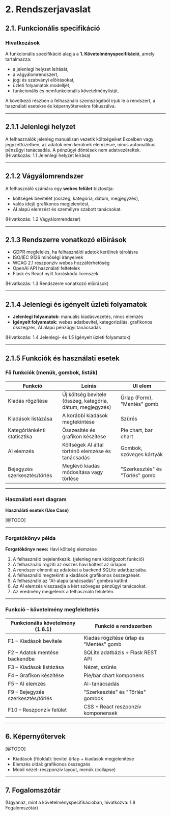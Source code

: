 # 2. Rendszerjavaslat

## 2.1. Funkcionális specifikáció

### Hivatkozások
A funkcionális specifikáció alapja a **1. Követelményspecifikáció**, amely tartalmazza:
- a jelenlegi helyzet leírását,
- a vágyálomrendszert,
- jogi és szabványi előírásokat,
- üzleti folyamatok modelljét,
- funkcionális és nemfunkcionális követelménylistát.

A következő részben a felhasználó szemszögéből írjuk le a rendszert, a használati esetekre és képernyőtervekre fókuszálva.

---

## 2.1.1 Jelenlegi helyzet
A felhasználók jelenleg manuálisan vezetik költségeiket Excelben vagy jegyzetfüzetben, az adatok nem kerülnek elemzésre, nincs automatikus pénzügyi tanácsadás. A pénzügyi döntések nem adatvezéreltek. (Hivatkozás: 1.1 Jelenlegi helyzet leírása)

---

## 2.1.2 Vágyálomrendszer
A felhasználó számára egy **webes felület** biztosítja:
- költségek bevitelét (összeg, kategória, dátum, megjegyzés),
- valós idejű grafikonos megjelenítést,
- AI alapú elemzést és személyre szabott tanácsokat.

(Hivatkozás: 1.2 Vágyálomrendszer)

---

## 2.1.3 Rendszerre vonatkozó előírások
- GDPR megfelelés, ha felhasználói adatok kerülnek tárolásra
- ISO/IEC 9126 minőségi irányelvek
- WCAG 2.1 reszponzív webes hozzáférhetőség
- OpenAI API használati feltételek
- Flask és React nyílt forráskódú licenszek

(Hivatkozás: 1.3 Rendszerre vonatkozó előírások)

---

## 2.1.4 Jelenlegi és igényelt üzleti folyamatok
- **Jelenlegi folyamatok:** manuális kiadásvezetés, nincs elemzés
- **Igényelt folyamatok:** webes adatbevitel, kategorizálás, grafikonos összegzés, AI alapú pénzügyi tanácsadás  

(Hivatkozás: 1.4 Jelenlegi- és 1.5 Igényelt üzleti folyamatok)

---

## 2.1.5 Funkciók és használati esetek

### Fő funkciók (menük, gombok, listák)
| Funkció | Leírás | UI elem |
|---------|--------|---------|
| Kiadás rögzítése | Új költség bevitele (összeg, kategória, dátum, megjegyzés) | Űrlap (Form), "Mentés" gomb |
| Kiadások listázása | A korábbi kiadások megtekintése | Szűrés |
| Kategóriánkénti statisztika | Összesítés és grafikon készítése | Pie chart, bar chart |
| AI elemzés | Költségek AI által történő elemzése és tanácsadás | Gombok, szöveges kártyák |
| Bejegyzés szerkesztés/törlés | Meglévő kiadás módosítása vagy törlése | "Szerkesztés" és "Törlés" gomb |

---

### Használati eset diagram
**Használati esetek (Use Case)**

[@TODO]

---

### Forgatókönyv példa

**Forgatókönyv neve:** Havi költség elemzése  

1. A felhasználó bejelentkezik. (jelenleg nem kidolgozott funkció)
2. A felhasználó rögzíti az összes havi költést az űrlapon.  
3. A rendszer elmenti az adatokat a backend SQLite adatbázisába.  
4. A felhasználó megtekinti a kiadások grafikonos összegzését.  
5. A felhasználó az "AI-alapú tanácsadás" gombra kattint.  
6. Az AI elemzés visszaadja a kért szöveges pénzügyi tanácsokat.  
7. Az eredmény megjelenik a felhasználó felületén.

---

### Funkció – követelmény megfeleltetés

| Funkcionális követelmény (1.6.1) | Funkció a rendszerben |
|------------------------------------|---------------------|
| F1 – Kiadások bevitele | Kiadás rögzítése űrlap és "Mentés" gomb |
| F2 – Adatok mentése backendbe | SQLite adatbázis + Flask REST API |
| F3 – Kiadások listázása | Nézet, szűrés |
| F4 – Grafikon készítése | Pie/bar chart komponens |
| F5 – AI elemzés | AI-tanácsadás |
| F9 – Bejegyzés szerkesztés/törlés | "Szerkesztés" és "Törlés" gombok |
| F10 – Reszponzív felület | CSS + React reszponzív komponensek |

---

## 6. Képernyőtervek

[@TODO]
- Kiadások (főoldal): bevitel űrlap + kiadások megjelenítése
- Elemzés oldal: grafikonos összegzés  
- Mobil nézet: reszponzív layout, menük (collapse)

---

## 7. Fogalomszótár
(Ugyanaz, mint a követelményspecifikációban, hivatkozva: 1.8 Fogalomszótár)
